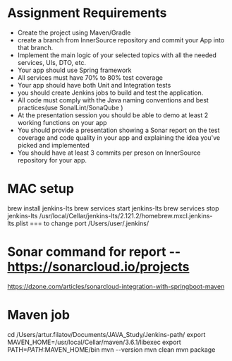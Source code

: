 Assignment Requirements
=========================

-  Create the project using Maven/Gradle
-  create a branch from InnerSource repository and commit your App into that branch.
-  Implement the main logic of your selected topics with all the needed services, UIs, DTO, etc.
-  Your app should use Spring framework
-  All services must have 70% to 80% test coverage
-  Your app should have both Unit and Integration tests
-  you should create Jenkins jobs to build and test the application.
-  All code must comply with the Java naming conventions and best practices(use SonalLint/SonaQube )
-  At the presentation session you should be able to demo at least 2 working functions on your app
-  You should provide a presentation showing a Sonar report on the test coverage and code quality in your app and explaining the idea you&#39;ve picked and implemented
-  You should have at least 3 commits per preson on InnerSource repository for  your app.

MAC setup 
====================
brew install jenkins-lts
brew services start jenkins-lts
brew services stop jenkins-lts
/usr/local/Cellar/jenkins-lts/2.121.2/homebrew.mxcl.jenkins-lts.plist   === to change port
/Users/user/.jenkins/


Sonar command for report -- https://sonarcloud.io/projects
===============================
https://dzone.com/articles/sonarcloud-integration-with-springboot-maven


Maven job
===============================

cd /Users/artur.filatov/Documents/JAVA_Study/Jenkins-path/
export MAVEN_HOME=/usr/local/Cellar/maven/3.6.1/libexec
export PATH=$PATH:$MAVEN_HOME/bin
mvn --version
mvn clean
mvn package


